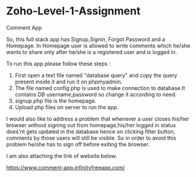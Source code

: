 
# Zoho-Level-1-Assignment

Comment App

So, this full stack app has Signup,Signin, Forgot Password and a Homepage.
In Homepage user is allowed to write comments which he/she wants to share only after he/she is a registered user and is logged in.



To run this app please follow these steps :

1. First open a text file named "database query" and copy the query present inside it and run it on phpmyadmin.
2. The file named config.php is used to make connection to database.It contains DB username,password so change it according to need.
3. signup.php file is the homepage.
4. Upload php files on server to run the app.



I would also like to address a problem that whenever a user closes his/her browser without signing out from homepage,his/her logged in status does'nt gets updated in the database hence on clicking filter button, comments by those users will still be visible. So in order to avoid this problem he/she has to sign off before exiting the browser.


I am also attaching the link of website below.


https://www.comment-app.infinityfreeapp.com/

